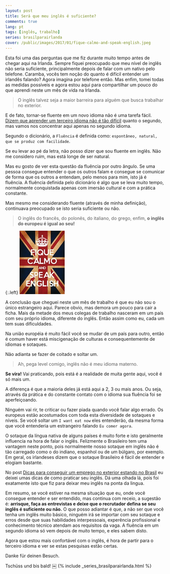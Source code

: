 ```yaml
---
layout: post
title: Será que meu inglês é suficiente?
comments: true
lang: pt
tags: [inglês, trabalho]
series: brasilparairlanda
cover: /public/images/2017/01/fique-calmo-and-speak-english.jpeg
---
```


Esta foi uma das perguntas que me fiz durante muito tempo antes de chegar aqui na Irlanda. Sempre fiquei preocupado que meu nível de inglês não seria suficiente, principalmente depois de falar com um nativo pelo telefone. Caramba, vocês tem noção do quanto é difícil entender um irlandês falando? Agora imagina por telefone então. Mas enfim, tomei todas as medidas possíveis e agora estou aqui para compartilhar um pouco do que aprendi neste um mês de vida na Irlanda.

> O inglês talvez seja a maior barreira para alguém que busca trabalhar no exterior.

E de fato, tornar-se fluente em um novo idioma não é uma tarefa fácil. [Dizem que aprender um terceiro idioma não é tão difícil](https://www.sciencedaily.com/releases/2011/02/110201110915.htm) quanto o segundo, mas vamos nos concentrar aqui apenas no segundo idioma.

Segundo o dicionário, a `Fluência` é definida como: `espontâneo, natural, que se produz com facilidade`.

Se eu levar ao pé da letra, não posso dizer que sou fluente em inglês. Não me considero ruim, mas está longe de ser natural.

Mas eu gosto de ver esta questão da fluência por outro ângulo. Se uma pessoa consegue entender o que os outros falam e consegue se comunicar de forma que os outros a entendam, pelo menos para mim, isto já é fluência. A fluência definida pelo dicionário é algo que se leva muito tempo, normalmente conquistada apenas com imersão cultural e com a prática constante.

Mas mesmo me considerando fluente (através de minha definição), continuava preocupado se isto seria suficiente ou não.

> O inglês do francês, do polonês, do italiano, do grego, enfim, **o inglês do europeu é igual ao seu!**

{:.left}
![](/public/images/2017/01/fique-calmo-and-speak-english.jpeg)

A conclusão que cheguei neste um mês de trabalho é que eu não sou o único estrangeiro aqui. Parece obvio, mas demora um pouco para cair a ficha. Mais da metade dos meus colegas de trabalho nasceram em um país com seu próprio idioma, diferente do inglês. Então assim como eu, cada um tem suas dificuldades.  

Na união européia é muito fácil você se mudar de um país para outro, então é comum haver está miscigenação de culturas e consequentemente de idiomas e sotaques.

Não adianta se fazer de coitado e soltar um.

> Ah, pega level comigo, inglês não é meu idioma materno. 

**Se vira!** Vai praticando, pois está é a realidade de muita gente aqui, você é só mais um.

A diferença é que a maioria deles já está aqui a 2, 3 ou mais anos. Ou seja, através da prática e do constante contato com o idioma sua fluência foi se aperfeiçoando.

Ninguém vai rir, te criticar ou fazer piada quando você falar algo errado. Os europeus estão acostumados com toda esta diversidade de sotaques e níveis. Se você soltar um `I want eat now` eles entenderão, da mesma forma que você entenderia um estrangeiro falando `Eu comer agora`.

O sotaque da língua nativa de alguns países é muito forte e isto geralmente influencia na hora de falar o inglês. Felizmente o Brasileiro tem uma vantagem neste ponto, pois normalmente nosso sotaque em inglês não é tão carregado como o do indiano, espanhol ou de um búlgaro, por exemplo. Em geral, os irlandeses dizem que o sotaque Brasileiro é fácil de entender e elogiam bastante.

No post [Dicas para conseguir um emprego no exterior estando no Brasil](/2016/12/29/dicas-para-conseguir-um-emprego-no-exterior-estando-no-brasil/) eu deixei umas dicas de como praticar seu inglês. Dá uma olhada lá, pois foi exatamente isto que fiz para deixar meu inglês na ponta da lingua.

Em resumo, se você estiver na mesma situação que eu, onde você consegue entender e ser entendido, mas continua com receio, a sugestão é: **arrisque, faça as entrevistas e deixe que o recrutador defina se seu inglês é suficiente ou não.** O que posso adiantar é que, a não ser que você tenha um inglês muito básico, ninguém irá se importar com seu sotaque e erros desde que suas habilidades interpessoais, experência profissional e conhecimento técnico atendam aos requisitos da vaga. A fluência em um segundo idioma só vem depois de muito tempo, e eles sabem disto.

Agora que estou mais confortável com o inglês, é hora de partir para o terceiro idioma e ver se estas pesquisas estão certas.

Danke für deinen Besuch.

Tschüss und bis bald!
￼
{% include _series_brasilparairlanda.html %}